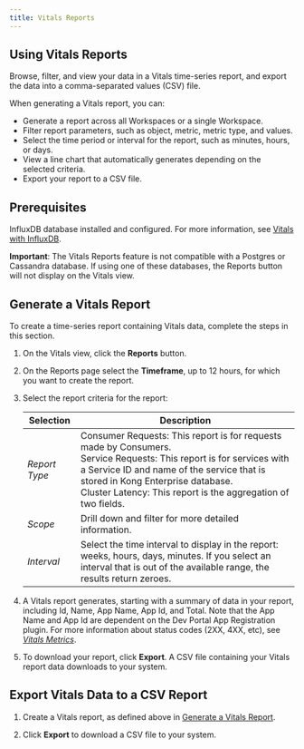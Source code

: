 ```yaml
---
title: Vitals Reports
---
```


## Using Vitals Reports

Browse, filter, and view your data in a Vitals time-series report, and export the data into a comma-separated values (CSV) file.

When generating a Vitals report, you can:
* Generate a report across all Workspaces or a single Workspace.
* Filter report parameters, such as object, metric, metric type, and values.
* Select the time period or interval for the report, such as minutes, hours, or days.
* View a line chart that automatically generates depending on the selected criteria.
* Export your report to a CSV file.


## Prerequisites

InfluxDB database installed and configured. For more information, see
[Vitals with InfluxDB](/enterprise/{{page.kong_version}}/vitals/vitals-influx-strategy/).  

**Important**: The Vitals Reports feature is not compatible with a Postgres or Cassandra database. If using one of these databases, the Reports button will not display on the Vitals view.


## Generate a Vitals Report

To create a time-series report containing Vitals data, complete the steps in this section.

1. On the Vitals view, click the **Reports** button.

2. On the Reports page select the **Timeframe**, up to 12 hours, for which you want to create the report.

3. Select the report criteria for the report:

    | Selection                | Description                                                                                  |
    |--------------------------|----------------------------------------------------------------------------------------------|
    | *Report Type*            | Consumer Requests: This report is for requests made by Consumers.<br>Service Requests: This report is for services with a Service ID and name of the service that is stored in Kong Enterprise database.<br>Cluster Latency: This report is the aggregation of two fields. |
    | *Scope*                  | Drill down and filter for more detailed information. |
    | *Interval*               | Select the time interval to display in the report: weeks, hours, days, minutes. If you select an interval that is out of the available range, the results return zeroes. |


4. A Vitals report generates, starting with a summary of data in your report, including Id, Name, App Name, App Id, and Total. Note that the App Name and App Id are dependent on the Dev Portal App Registration plugin. For more information about status codes (2XX, 4XX, etc), see [_Vitals Metrics_](/enterprise/{{page.kong_version}}/vitals/vitals-metrics/).

5. To download your report, click **Export**. A CSV file containing your Vitals report data downloads to your system.  

## Export Vitals Data to a CSV Report

1. Create a Vitals report, as defined above in [Generate a Vitals Report](#generate-a-vitals-report).

2. Click **Export** to download a CSV file to your system.
